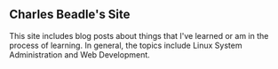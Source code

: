 ## Charles Beadle's Site
This site includes blog posts about things that I've learned or am in the process of learning. 
In general, the topics include Linux System Administration and Web Development. 
